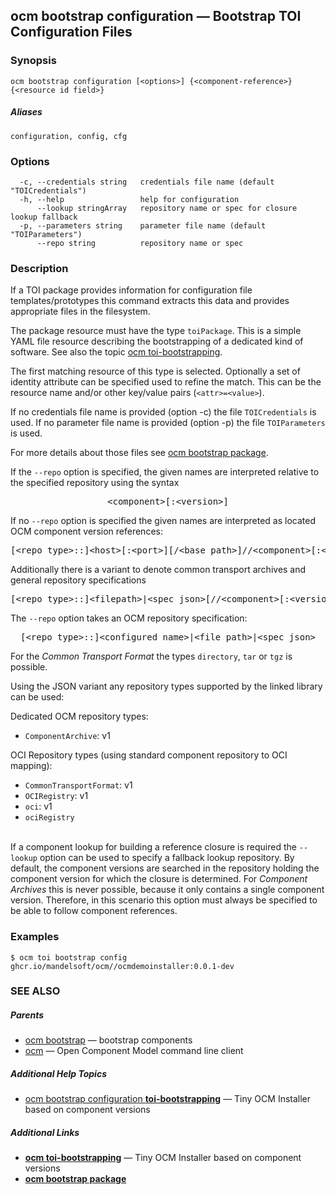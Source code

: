 ## ocm bootstrap configuration &mdash; Bootstrap TOI Configuration Files

### Synopsis

```
ocm bootstrap configuration [<options>] {<component-reference>} {<resource id field>}
```

##### Aliases

```
configuration, config, cfg
```

### Options

```
  -c, --credentials string   credentials file name (default "TOICredentials")
  -h, --help                 help for configuration
      --lookup stringArray   repository name or spec for closure lookup fallback
  -p, --parameters string    parameter file name (default "TOIParameters")
      --repo string          repository name or spec
```

### Description


If a TOI package provides information for configuration file templates/prototypes
this command extracts this data and provides appropriate files in the filesystem.

The package resource must have the type <code>toiPackage</code>.
This is a simple YAML file resource describing the bootstrapping of a dedicated kind
of software. See also the topic [ocm toi-bootstrapping](ocm_toi-bootstrapping.md).

The first matching resource of this type is selected. Optionally a set of
identity attribute can be specified used to refine the match. This can be the
resource name and/or other key/value pairs (<code>&lt;attr>=&lt;value></code>).

If no credentials file name is provided (option -c) the file
<code>TOICredentials</code> is used. If no parameter file name is
provided (option -p) the file <code>TOIParameters</code> is used.

For more details about those files see [ ocm bootstrap package](_ocm_bootstrap_package.md).


If the <code>--repo</code> option is specified, the given names are interpreted
relative to the specified repository using the syntax

<center>
    <pre>&lt;component>[:&lt;version>]</pre>
</center>

If no <code>--repo</code> option is specified the given names are interpreted
as located OCM component version references:

<center>
    <pre>[&lt;repo type>::]&lt;host>[:&lt;port>][/&lt;base path>]//&lt;component>[:&lt;version>]</pre>
</center>

Additionally there is a variant to denote common transport archives
and general repository specifications

<center>
    <pre>[&lt;repo type>::]&lt;filepath>|&lt;spec json>[//&lt;component>[:&lt;version>]]</pre>
</center>

The <code>--repo</code> option takes an OCM repository specification:

<center>
    <pre>[&lt;repo type>::]&lt;configured name>|&lt;file path>|&lt;spec json></pre>
</center>

For the *Common Transport Format* the types <code>directory</code>,
<code>tar</code> or <code>tgz</code> is possible.

Using the JSON variant any repository types supported by the
linked library can be used:

Dedicated OCM repository types:
  - <code>ComponentArchive</code>: v1

OCI Repository types (using standard component repository to OCI mapping):
  - <code>CommonTransportFormat</code>: v1
  - <code>OCIRegistry</code>: v1
  - <code>oci</code>: v1
  - <code>ociRegistry</code>

\
If a component lookup for building a reference closure is required
the <code>--lookup</code>  option can be used to specify a fallback
lookup repository. By default, the component versions are searched in
the repository holding the component version for which the closure is
determined. For *Component Archives* this is never possible, because
it only contains a single component version. Therefore, in this scenario
this option must always be specified to be able to follow component
references.


### Examples

```
$ ocm toi bootstrap config ghcr.io/mandelsoft/ocm//ocmdemoinstaller:0.0.1-dev
```

### SEE ALSO

##### Parents

* [ocm bootstrap](ocm_bootstrap.md)	 &mdash; bootstrap components
* [ocm](ocm.md)	 &mdash; Open Component Model command line client



##### Additional Help Topics

* [ocm bootstrap configuration <b>toi-bootstrapping</b>](ocm_bootstrap_configuration_toi-bootstrapping.md)	 &mdash; Tiny OCM Installer based on component versions


##### Additional Links

* [<b>ocm toi-bootstrapping</b>](ocm_toi-bootstrapping.md)	 &mdash; Tiny OCM Installer based on component versions
* [<b> ocm bootstrap package</b>](_ocm_bootstrap_package.md)

